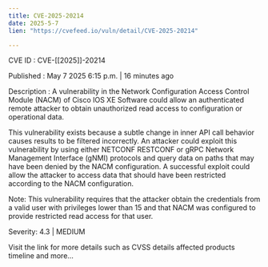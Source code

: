 ```yaml
---
title: CVE-2025-20214
date: 2025-5-7
lien: "https://cvefeed.io/vuln/detail/CVE-2025-20214"

---
```


CVE ID : CVE-[[2025]]-20214

Published :  May 7
2025
6:15 p.m. | 16 minutes ago

Description : A vulnerability in the Network Configuration Access Control Module (NACM) of Cisco IOS XE Software could allow an authenticated
remote attacker to obtain unauthorized read access to configuration or operational data.

 This vulnerability exists because a subtle change in inner API call behavior causes results to be filtered incorrectly. An attacker could exploit this vulnerability by using either NETCONF
RESTCONF
or gRPC Network Management Interface (gNMI) protocols and query data on paths that may have been denied by the NACM configuration. A successful exploit could allow the attacker to access data that should have been restricted according to the NACM configuration.

 Note: This vulnerability requires that the attacker obtain the credentials from a valid user with privileges lower than 15
and that NACM was configured to provide restricted read access for that user.

Severity: 4.3 | MEDIUM

Visit the link for more details
such as CVSS details
affected products
timeline
and more...
